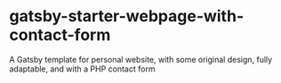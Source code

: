 # gatsby-starter-webpage-with-contact-form
A Gatsby template for personal website, with some original design, fully adaptable, and with a PHP contact form
